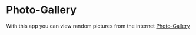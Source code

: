 # Photo-Gallery
With this app you can view random pictures from the internet [Photo-Gallery](https://sparkling-puffpuff-89e922.netlify.app/) 
